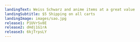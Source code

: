 ```yaml
---
landingText: Weiss Schwarz and anime items at a great value
landingSubtitle: $5 Shipping on all carts
landingImage: images/sao.jpg
release1: P1UVrSv8E
release2: dHdj1G1rA
release3: 6kjTrpsLY
---
```

